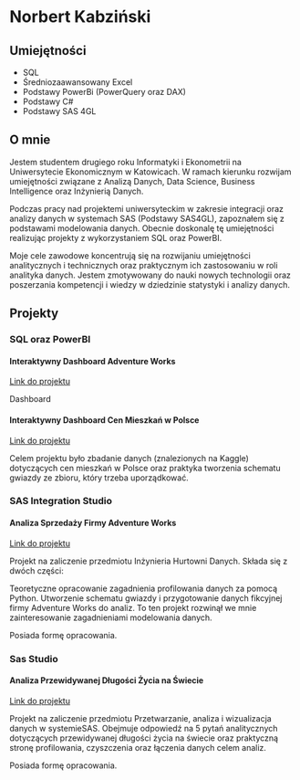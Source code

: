 # Norbert Kabziński
## Umiejętności
- SQL
- Średniozaawansowany Excel
- Podstawy PowerBi (PowerQuery oraz DAX)
- Podstawy C#
- Podstawy SAS 4GL

## O mnie
Jestem studentem drugiego roku Informatyki i Ekonometrii na Uniwersytecie Ekonomicznym w Katowicach. W ramach kierunku rozwijam umiejętności związane z Analizą Danych, Data Science, Business Intelligence oraz Inżynierią Danych. 

Podczas pracy nad projektemi uniwersyteckim w zakresie integracji oraz analizy danych w systemach SAS (Podstawy SAS4GL), zapoznałem się z podstawami modelowania danych. Obecnie doskonalę tę umiejętności realizując projekty z wykorzystaniem SQL oraz PowerBI.

Moje cele zawodowe koncentrują się na rozwijaniu umiejętności analitycznych i technicznych oraz praktycznym ich zastosowaniu w roli analityka danych. Jestem zmotywowany do nauki nowych technologii oraz poszerzania kompetencji i wiedzy w dziedzinie statystyki i analizy danych.

## Projekty

### SQL oraz PowerBI

#### Interaktywny Dashboard Adventure Works

[Link do projektu](https://github.com/nor0509/portfolioPL/blob/main/projekty/projekt1.md)

Dashboard

#### Interaktywny Dashboard Cen Mieszkań w Polsce

[Link do projektu](https://github.com/nor0509/portfolioPL/blob/main/projekty/projekt1/projekt1.md)

Celem projektu było zbadanie danych (znalezionych na Kaggle) dotyczących cen mieszkań w Polsce oraz praktyka tworzenia schematu gwiazdy ze zbioru, który trzeba uporządkować.


### SAS Integration Studio

#### Analiza Sprzedaży Firmy Adventure Works
[Link do projektu](https://github.com/nor0509/portfolioPL/blob/main/projekty/projekt3/Projekt3.pdf)

Projekt na zaliczenie przedmiotu Inżynieria Hurtowni Danych. Składa się z dwóch części:

Teoretyczne opracowanie zagadnienia profilowania danych za pomocą Python.
Utworzenie schematu gwiazdy i przygotowanie danych fikcyjnej firmy Adventure Works do analiz.
To ten projekt rozwinął we mnie zainteresowanie zagadnieniami modelowania danych.

Posiada formę opracowania.


### Sas Studio

#### Analiza Przewidywanej Długości Życia na Świecie

[Link do projektu](https://github.com/nor0509/portfolioPL/blob/main/projekty/projekt4/Projekt4.pdf)

Projekt na zaliczenie przedmiotu Przetwarzanie, analiza i wizualizacja danych w systemieSAS. Obejmuje odpowiedź na 5 pytań analitycznych dotyczących przewidywanej długości życia na świecie oraz praktyczną stronę profilowania, czyszczenia oraz łączenia danych celem analiz.

Posiada formę opracowania.

